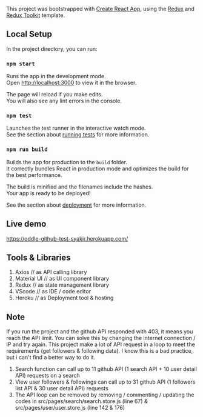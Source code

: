 This project was bootstrapped with [Create React App](https://github.com/facebook/create-react-app), using the [Redux](https://redux.js.org/) and [Redux Toolkit](https://redux-toolkit.js.org/) template.

## Local Setup

In the project directory, you can run:

### `npm start`

Runs the app in the development mode.<br />
Open [http://localhost:3000](http://localhost:3000) to view it in the browser.

The page will reload if you make edits.<br />
You will also see any lint errors in the console.

### `npm test`

Launches the test runner in the interactive watch mode.<br />
See the section about [running tests](https://facebook.github.io/create-react-app/docs/running-tests) for more information.

### `npm run build`

Builds the app for production to the `build` folder.<br />
It correctly bundles React in production mode and optimizes the build for the best performance.

The build is minified and the filenames include the hashes.<br />
Your app is ready to be deployed!

See the section about [deployment](https://facebook.github.io/create-react-app/docs/deployment) for more information.

## Live demo 

https://oddle-github-test-syakir.herokuapp.com/

## Tools & Libraries

1. Axios // as API calling library
2. Material UI // as UI component library
3. Redux // as state management library
4. VScode // as IDE / code editor
5. Heroku // as Deployment tool & hosting

## Note

If you run the project and the github API responded with 403, it means you reach the API limit. You can solve this by changing the internet connection / IP and try again.
This project make a lot of API request in a loop to meet the requirements (get followers & following data). I know this is a bad practice, but i can't find a better way to do it.
1. Search function can call up to 11 github API (1 search API + 10 user detail API) requests on a search
2. View user followers & followings can call up to 31 github API (1 followers list API & 30 user detail API) requests
3. The API loop can be removed by removing / commenting / updating the codes in src/pages/search/search.store.js (line 67) & src/pages/user/user.store.js (line 142 & 176)
